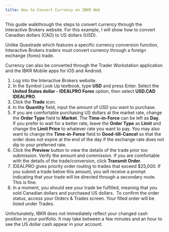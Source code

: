 ```yaml
---
title: How to Convert Currency on IBKR Web
---
```

This guide walkthrough the steps to convert currency through the Interactive Brokers website. For this example, I will show how to convert Canadian dollars (CAD) to US dollars (USD).

Unlike Questrade which features a specific currency conversion function, Interactive Brokers traders must convert currency through a foreign exchange (forex) trade.

Currency can also be converted through the Trader Workstation application and the IBKR Mobile apps for iOS and Android.

1. Log into the Interactive Brokers website.
2. In the Symbol Look Up textbook, type **USD** and press Enter. Select the **United States dollar - IDEALPRO Forex** option, then select **USD.CAD IDEALPRO**.
3. Click the **Trade** icon.
4. In the **Quantity** field, input the amount of USD you want to purchase.
5. If you are comfortable purchasing US dollars at the market rate, change the **Order Type** field to **Market**. The **Time-in-Force** can be left as **Day**.   If you prefer to wait for a better rate, leave the **Order Type** as **Limit** and change the **Limit Price** to whatever rate you want to pay. You may also want to change the **Time-in-Force** field to **Good-till-Cancel** so that the order does not expire at the end of the day if the exchange rate does not dip to your preferred rate.
6. Click the **Preview** button to view the details of the trade prior too submission. Verify the amount and commission. If you are comfortable with the details of the trade/conversion, click **Transmit Order**.
7. IDEALPRO gives priority order routing to trades that exceed $25,000. If you submit a trade below this amount, you will receive a prompt indicating that your trade will be directed through a secondary route. This is fine.
8. In a moment, you should see your trade be fulfilled, meaning that you sold Canadian dollars and purchased US dollars.  To confirm the order status, access your Orders & Trades screen. Your filled order will be listed under Trades.

Unfortunately, IBKR does not immediately reflect your changed cash position in your portfolio. It may take between a few minutes and an hour to see the US dollar cash appear in your account.

